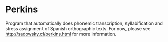 # Perkins
Program that automatically does phonemic transcription, syllabification and stress assignment of Spanish orthographic texts. For now, please see http://sadowsky.cl/perkins.html for more information.
